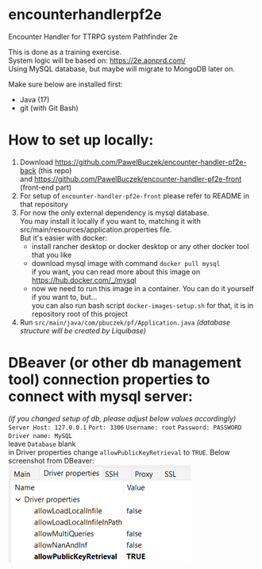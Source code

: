 # encounterhandlerpf2e
Encounter Handler for TTRPG system Pathfinder 2e  

This is done as a training exercise.  
System logic will be based on: https://2e.aonprd.com/  
Using MySQL database, but maybe will migrate to MongoDB later on.  

Make sure below are installed first:
- Java (17)
- git (with Git Bash)

# How to set up locally:
1. Download https://github.com/PawelBuczek/encounter-handler-pf2e-back (this repo)  
   and https://github.com/PawelBuczek/encounter-handler-pf2e-front (front-end part)
2. For setup of `encounter-handler-pf2e-front` please refer to README in that repository
3. For now the only external dependency is mysql database.  
   You may install it locally if you want to, matching it with src/main/resources/application.properties file.  
   But it's easier with docker:  
   - install rancher desktop or docker desktop or any other docker tool that you like
   - download mysql image with command `docker pull mysql`  
     if you want, you can read more about this image on https://hub.docker.com/_/mysql
   - now we need to run this image in a container. You can do it yourself if you want to, but...  
     you can also run bash script `docker-images-setup.sh` for that, it is in repository root of this project
4. Run `src/main/java/com/pbuczek/pf/Application.java` *(database structure will be created by Liquibase)*

# DBeaver (or other db management tool) connection properties to connect with mysql server:
*(if you changed setup of db, please adjust below values accordingly)*  
`Server Host: 127.0.0.1`  `Port: 3306`  `Username: root`  `Password: PASSWORD`  `Driver name: MySQL`  
leave `Database` blank  
in Driver properties change `allowPublicKeyRetrieval` to `TRUE`. Below screenshot from DBeaver:  
![img.png](src/main/resources/pictures/dbeaver_driver_properties.png)
